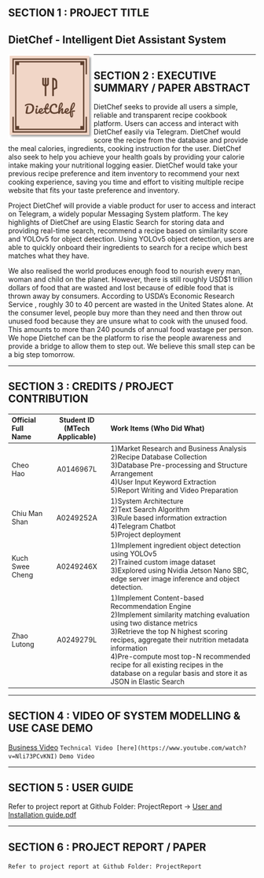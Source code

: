 ﻿## SECTION 1 : PROJECT TITLE
## DietChef - Intelligent Diet Assistant System
<p align="center">
<img src="SystemCode/data/logo.png"
     style="float: left; margin-right: 0px;" />
</p>


---

## SECTION 2 : EXECUTIVE SUMMARY / PAPER ABSTRACT
DietChef seeks to provide all users a simple, reliable and transparent recipe cookbook platform. Users can access and interact with DietChef easily via Telegram. DietChef would score the recipe from the database and provide the meal calories, ingredients, cooking instruction for the user. DietChef also seek to help you achieve your health goals by providing your calorie intake making your nutritional logging easier. DietChef would take your previous recipe preference and item inventory to recommend your next cooking experience, saving you time and effort to visiting multiple recipe website that fits your taste preference and inventory.

Project DietChef will provide a viable product for user to access and interact on Telegram, a widely popular Messaging System platform. The key highlights of DietChef are using Elastic Search for storing data and providing real-time search, recommend a recipe based on similarity score and YOLOv5 for object detection. Using YOLOv5 object detection, users are able to quickly onboard their ingredients to search for a recipe which best matches what they have.

We also realised the world produces enough food to nourish every man, woman and child on the planet. However, there is still roughly USD$1 trillion dollars of food that are wasted and lost because of edible food that is thrown away by consumers. According to USDA’s Economic Research Service , roughly 30 to 40 percent are wasted in the United States alone. At the consumer level, people buy more than they need and then throw out unused food because they are unsure what to cook with the unused food. This amounts to more than 240 pounds of annual food wastage per person. We hope Dietchef can be the platform to rise the people awareness and provide a bridge to allow them to step out. We believe this small step can be a big step tomorrow.


---

## SECTION 3 : CREDITS / PROJECT CONTRIBUTION

| Official Full Name  | Student ID (MTech Applicable)  | Work Items (Who Did What) | 
| :------------ |:---------------:| :-----|
| Cheo Hao | A0146967L | 1)Market Research and Business Analysis<br/>2)Recipe Database Collection<br/>3)Database Pre-processing and Structure Arrangement<br/>4)User Input Keyword Extraction<br/>5)Report Writing and Video Preparation| 
| Chiu Man Shan | A0249252A | 1)System Architecture<br/>2)Text Search Algorithm<br/>3)Rule based information extraction <br/>4)Telegram Chatbot<br/> 5)Project deployment| 
| Kuch Swee Cheng | A0249246X | 1)Implement ingredient object detection using YOLOv5<br/>2)Trained custom image dataset<br/>3)Explored using Nvidia Jetson Nano SBC, edge server image inference and object detection. |
| Zhao Lutong | A0249279L | 1)Implement Content-based Recommendation Engine <br/>2)Implement similarity matching evaluation using two distance metrics<br/>3)Retrieve the top N highest scoring recipes, aggregate their nutrition metadata information<br>4)Pre-compute most top-N recommended recipe for all existing recipes in the database on a regular basis and store it as JSON in Elastic Search| 

---

## SECTION 4 : VIDEO OF SYSTEM MODELLING & USE CASE DEMO

[Business Video](https://www.youtube.com/watch?v=W9xtdFcULBM)
`Technical Video [here](https://www.youtube.com/watch?v=Nli73PCvKNI)`
`Demo Video`

---

## SECTION 5 : USER GUIDE

Refer to project report at Github Folder: ProjectReport -> [User and Installation guide.pdf](ProjectReport/User%20and%20Installation%20guide.pdf)


---
## SECTION 6 : PROJECT REPORT / PAPER

`Refer to project report at Github Folder: ProjectReport`
